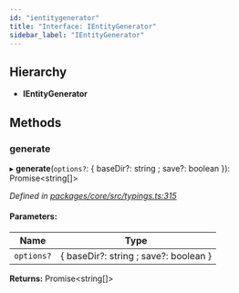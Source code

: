 ```yaml
---
id: "ientitygenerator"
title: "Interface: IEntityGenerator"
sidebar_label: "IEntityGenerator"
---
```


## Hierarchy

* **IEntityGenerator**

## Methods

### generate

▸ **generate**(`options?`: { baseDir?: string ; save?: boolean  }): Promise&#60;string[]>

*Defined in [packages/core/src/typings.ts:315](https://github.com/mikro-orm/mikro-orm/blob/8766baa31/packages/core/src/typings.ts#L315)*

#### Parameters:

Name | Type |
------ | ------ |
`options?` | { baseDir?: string ; save?: boolean  } |

**Returns:** Promise&#60;string[]>
